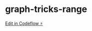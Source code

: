# graph-tricks-range

[Edit in Codeflow ⚡️](https://stackblitz.com/~/github.com/amarongithub/graph-tricks-range)
